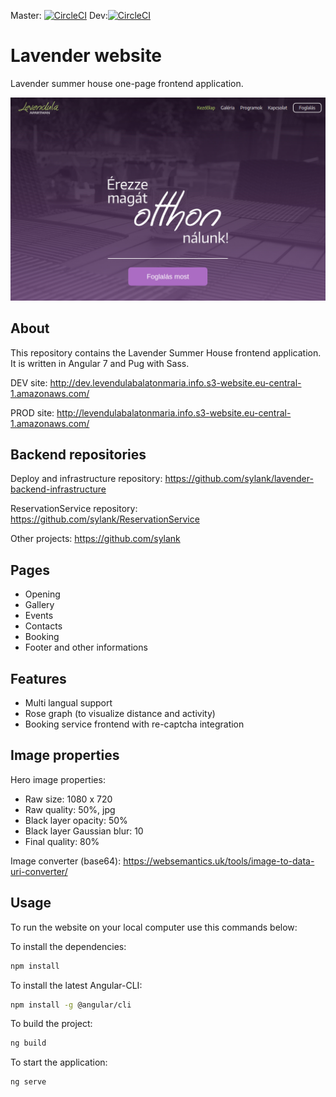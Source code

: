 Master: [![CircleCI](https://circleci.com/gh/sylank/lavender-site/tree/master.svg?style=svg)](https://circleci.com/gh/sylank/lavender-site/tree/master)
Dev:[![CircleCI](https://circleci.com/gh/sylank/lavender-site/tree/dev.svg?style=svg)](https://circleci.com/gh/sylank/lavender-site/tree/dev)
# Lavender website

Lavender summer house one-page frontend application.

![alt text](misc/opening-page.png)

## About
This repository contains the Lavender Summer House frontend application. It is written in Angular 7 and Pug with Sass.

DEV site: http://dev.levendulabalatonmaria.info.s3-website.eu-central-1.amazonaws.com/

PROD site: http://levendulabalatonmaria.info.s3-website.eu-central-1.amazonaws.com/

## Backend repositories
Deploy and infrastructure repository: https://github.com/sylank/lavender-backend-infrastructure

ReservationService repository: https://github.com/sylank/ReservationService

Other projects: https://github.com/sylank

## Pages
* Opening
* Gallery
* Events
* Contacts
* Booking
* Footer and other informations

## Features
* Multi langual support
* Rose graph (to visualize distance and activity)
* Booking service frontend with re-captcha integration

## Image properties
Hero image properties:
* Raw size: 1080 x 720
* Raw quality: 50%, jpg
* Black layer opacity: 50%
* Black layer Gaussian blur: 10
* Final quality: 80%

Image converter (base64): https://websemantics.uk/tools/image-to-data-uri-converter/

## Usage
To run the website on your local computer use this commands below:

To install the dependencies:
```bash
npm install
```

To install the latest Angular-CLI:
```bash
npm install -g @angular/cli
```

To build the project:
```bash
ng build
```

To start the application:
```bash
ng serve
```